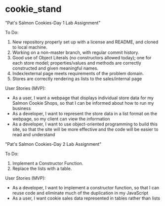 # cookie_stand
"Pat's Salmon Cookies-Day 1 Lab Assignment"

To Do: 
1. New repository properly set up with a license and README, and cloned to local machine. 
2. Working on a non-master branch, with regular commit history. 
2. Good use of Object Literals (no constructors allowed today); one for each store model; properties/values and methods are correctly constructed and given meaningful names.
3. Index/external page meets requirements of the problem domain. 
4. Stores are correctly rendering as lists to the sales/internal page

User Stories (MVP):
* As a user, I want a webpage that displays individual store data for my Salmon Cookie Shops, so that I can be informed about how to run my business
* As a developer, I want to represent the store data in a list format on the webpage, so my client can view the information
* As a developer, I want to use object-oriented programming to build this site, so that the site will be more effective and the code will be easier to read and understand


"Pat's Salmon Cookies-Day 2 Lab Assignment"

To Do: 
1. Implement a Constructor Function. 
2. Replace the lists with a table.

User Stories (MVP):
* As a developer, I want to implement a constructor function, so that I can reuse code and eliminate much of the duplication in my JavaScript
* As a user, I want cookie sales data represented in tables rather than lists
